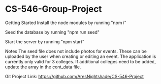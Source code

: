 # CS-546-Group-Project
Getting Started
Install the node modules by running "npm i"

Seed the database by running "npm run seed"

Start the server by running "npm start"

Notes
The seed file does not include photos for events. These can be uploaded by the user when creating or editing an event.
The application is currently only valid for 3 colleges. If additional colleges need to be added, update the array in the cont_data file.

Git Project Link: https://github.com/AresNightshade/CS-546-Project